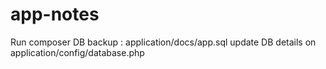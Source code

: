 # app-notes

Run composer 
DB backup : application/docs/app.sql
update DB details on application/config/database.php
